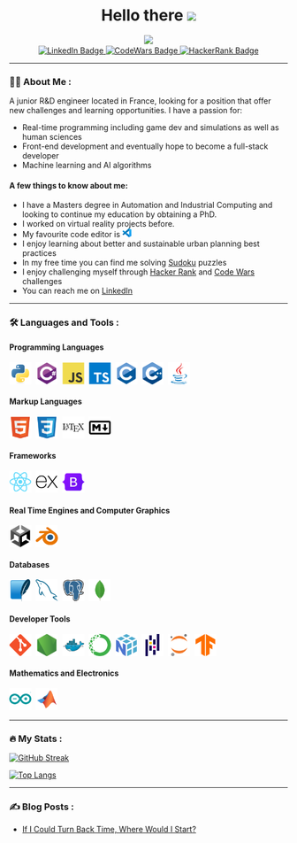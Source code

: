 <div id="header" align="center">
  <h1>
    Hello there
    <img src="https://media.giphy.com/media/hvRJCLFzcasrR4ia7z/giphy.gif" width="30px"/>
  </h1>
  
  <img src="https://media.giphy.com/media/L8K62iTDkzGX6/giphy.gif" width="340px"/>
  
  <div id="badges">
    <a href="https://www.linkedin.com/in/zakaria-kaddour/">
      <img src="https://img.shields.io/badge/LinkedIn-blue?style=for-the-badge&logo=linkedin&logoColor=white" alt="LinkedIn Badge"/>
    </a>
    <a href="https://www.codewars.com/users/zKaddour">
      <img src="https://img.shields.io/badge/CodeWars-red?style=for-the-badge&logo=codewars&logoColor=white" alt="CodeWars Badge"/>
    </a>
    <!--<a href="https://twitter.com/itsZakariaK">
      <img src="https://img.shields.io/badge/Twitter-blue?style=for-the-badge&logo=twitter&logoColor=white" alt="Twitter Badge"/>
    </a>-->
    <a href="https://www.hackerrank.com/zkaddour">
      <img src="https://img.shields.io/badge/HackerRank-green?style=for-the-badge&logo=hackerrank&logoColor=white" alt="HackerRank Badge"/>
    </a>
  </div>
  
  <!-- Add view counter
  <img src="https://komarev.com/ghpvc/?username=zkaddour&style=flat-square&color=blue" alt=""/>
  -->
</div>

---

### 🧑‍💻 About Me :

  A junior R&D engineer located in France, looking for a position that offer new challenges and learning opportunities. I have a passion for:
  - Real-time programming including game dev and simulations as well as human sciences
  - Front-end development and eventually hope to become a full-stack developer
  - Machine learning and AI algorithms

<div>
  <h4>A few things to know about me:</h4>
  <ul>
    <li>
      I have a Masters degree in Automation and Industrial Computing and looking to continue my education by obtaining a PhD.
    </li>
    <li>
      I worked on virtual reality projects before.
    </li>
    <li>
      My favourite code editor is <img src="https://github.com/devicons/devicon/blob/master/icons/vscode/vscode-original.svg" title="VS Code" **alt="VS Code" width="16" height="16"/>&nbsp;
    </li>
    <li>
      I enjoy learning about better and sustainable urban planning best practices
    </li>
    <li>
      In my free time you can find me solving <a href="https://sudoku.com/" alt="Sudoku">Sudoku</a> puzzles
    </li>
    <li>
       I enjoy challenging myself through <a href="https://www.hackerrank.com/" alt="Hacker Rank">Hacker Rank</a> and <a href="https://www.codewars.com/" alt="Code Wars">Code Wars</a> challenges
    </li>
    <li>
      You can reach me on <a href="https://www.linkedin.com/in/zakaria-kaddour/">LinkedIn</a>
    </li>
  </ul>
</div>

---

### 🛠️ Languages and Tools :

<div>
  <h4>Programming Languages</h4>
  <img src="https://github.com/devicons/devicon/blob/master/icons/python/python-original.svg" title="Python" **alt="Python" width="40" height="40"/>&nbsp;
  <img src="https://github.com/devicons/devicon/blob/master/icons/csharp/csharp-original.svg" title="C#" **alt="C#" width="40" height="40"/>&nbsp;
  <img src="https://github.com/devicons/devicon/blob/master/icons/javascript/javascript-original.svg" title="JavaScript" alt="JavaScript" width="40" height="40"/>&nbsp;
  <img src="https://github.com/devicons/devicon/blob/master/icons/typescript/typescript-original.svg" title="Typescript" alt="Typescript" width="40" height="40"/>&nbsp;
  <img src="https://github.com/devicons/devicon/blob/master/icons/c/c-original.svg" title="C" **alt="C" width="40" height="40"/>&nbsp;
  <img src="https://github.com/devicons/devicon/blob/master/icons/cplusplus/cplusplus-original.svg" title="C++" **alt="C++" width="40" height="40"/>&nbsp;
  <img src="https://github.com/devicons/devicon/blob/master/icons/java/java-original.svg" title="Java" **alt="Java" width="40" height="40"/>&nbsp;
  
  <h4>Markup Languages</h4>
  <img src="https://github.com/devicons/devicon/blob/master/icons/html5/html5-original.svg" title="HTML5" alt="HTML" width="40" height="40"/>&nbsp;
  <img src="https://github.com/devicons/devicon/blob/master/icons/css3/css3-original.svg"  title="CSS3" alt="CSS" width="40" height="40"/>&nbsp;
  <img src="https://github.com/devicons/devicon/blob/master/icons/latex/latex-original.svg" title="Latex" alt="Latex" width="40" height="40"/>&nbsp;
  <img src="https://github.com/devicons/devicon/blob/master/icons/markdown/markdown-original.svg"  title="MarkDown" alt="MarkDown" width="40" height="40"/>&nbsp;
  
  <h4>Frameworks</h4>
  <img src="https://github.com/devicons/devicon/blob/master/icons/react/react-original.svg" title="React" alt="React" width="40" height="40"/>&nbsp;
  <img src="https://github.com/devicons/devicon/blob/master/icons/express/express-original.svg"  title="Express" alt="Express" width="40" height="40"/>&nbsp;
  <img src="https://github.com/devicons/devicon/blob/master/icons/bootstrap/bootstrap-original.svg" title="Bootstrap" alt="Bootstrap" width="40" height="40"/>&nbsp;
  
  <h4>Real Time Engines and Computer Graphics</h4>
  <img src="https://github.com/devicons/devicon/blob/master/icons/unity/unity-original.svg" title="Unity" **alt="Unity" width="40" height="40"/>&nbsp;
  <img src="https://github.com/devicons/devicon/blob/master/icons/blender/blender-original.svg" title="Blender" **alt="Blender" width="40" height="40"/>&nbsp;
  
  <h4>Databases</h4>
  <img src="https://github.com/devicons/devicon/blob/master/icons/sqlite/sqlite-original.svg" title="Sqlite" **alt="Sqlite" width="40" height="40"/>&nbsp;
  <img src="https://github.com/devicons/devicon/blob/master/icons/mysql/mysql-original.svg" title="MySql" **alt="MySql" width="40" height="40"/>&nbsp;
  <img src="https://github.com/devicons/devicon/blob/master/icons/postgresql/postgresql-original.svg" title="PostgreSql" **alt="PostgreSql" width="40" height="40"/>&nbsp;
  <img src="https://github.com/devicons/devicon/blob/master/icons/mongodb/mongodb-original.svg" title="MongoDB" **alt="MongoDB" width="40" height="40"/>&nbsp;
  
  <h4>Developer Tools</h4>
  <img src="https://github.com/devicons/devicon/blob/master/icons/git/git-original.svg" title="Git" **alt="Git" width="40" height="40"/>&nbsp;
  <img src="https://github.com/devicons/devicon/blob/master/icons/nodejs/nodejs-original.svg" title="Node.js" **alt="Node.js" width="40" height="40"/>&nbsp;
  <img src="https://github.com/devicons/devicon/blob/master/icons/docker/docker-original.svg" title="Docker" **alt="Docker" width="40" height="40"/>&nbsp;
  <img src="https://github.com/devicons/devicon/blob/master/icons/anaconda/anaconda-original.svg"  title="Anaconda" alt="Anaconda" width="40" height="40"/>&nbsp;
  <img src="https://github.com/devicons/devicon/blob/master/icons/numpy/numpy-original.svg" title="Numpy" **alt="Numpy" width="40" height="40"/>&nbsp;
  <img src="https://github.com/devicons/devicon/blob/master/icons/pandas/pandas-original.svg" title="Pandas" **alt="Pandas" width="40" height="40"/>&nbsp;
  <img src="https://github.com/devicons/devicon/blob/master/icons/jupyter/jupyter-original.svg" title="Jupyter" **alt="Jupyter" width="40" height="40"/>&nbsp;
  <img src="https://github.com/devicons/devicon/blob/master/icons/tensorflow/tensorflow-original.svg" title="TensorFlow" **alt="TensorFlow" width="40" height="40"/>&nbsp;
  
  <h4>Mathematics and Electronics</h4>
  <img src="https://github.com/devicons/devicon/blob/master/icons/arduino/arduino-original.svg" title="Arduino" **alt="Arduino" width="40" height="40"/>&nbsp;
  <img src="https://github.com/devicons/devicon/blob/master/icons/matlab/matlab-original.svg" title="Matlab" **alt="Matlab" width="40" height="40"/>&nbsp;
  
</div>

---

### 🔥 My Stats :

[![GitHub Streak](http://github-readme-streak-stats.herokuapp.com?user=zkaddour&theme=gotham&border_color=ffffff&border_radius=10)](https://git.io/streak-stats)

[![Top Langs](https://github-readme-stats-nqdall2lj-zkaddour.vercel.app/api/top-langs/?username=zkaddour&langs_count=10&hide=HLSL,ShaderLab,Shell&layout=compact&theme=gotham&border_color=ffffff&border_radius=10&card_width=445)](https://github.com/anuraghazra/github-readme-stats)

---

### ✍️ Blog Posts :

<!-- BLOG-POST-LIST:START -->
- [If I Could Turn Back Time, Where Would I Start?](https://dev.to/zkaddour/if-i-could-turn-back-time-where-would-i-start-3le8)
<!-- BLOG-POST-LIST:END -->
